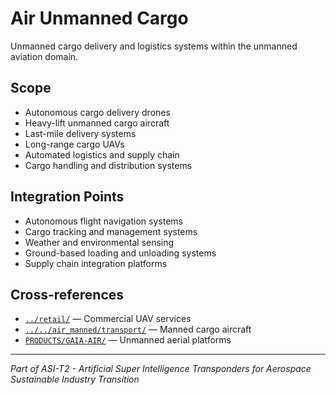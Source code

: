 # Air Unmanned Cargo

Unmanned cargo delivery and logistics systems within the unmanned aviation domain.

## Scope

- Autonomous cargo delivery drones
- Heavy-lift unmanned cargo aircraft
- Last-mile delivery systems
- Long-range cargo UAVs
- Automated logistics and supply chain
- Cargo handling and distribution systems

## Integration Points

- Autonomous flight navigation systems
- Cargo tracking and management systems
- Weather and environmental sensing
- Ground-based loading and unloading systems
- Supply chain integration platforms

## Cross-references

- [`../retail/`](../retail/) — Commercial UAV services
- [`../../air_manned/transport/`](../../air_manned/transport/) — Manned cargo aircraft
- [`PRODUCTS/GAIA-AIR/`](../../../PRODUCTS/GAIA-AIR/) — Unmanned aerial platforms

---

*Part of ASI-T2 - Artificial Super Intelligence Transponders for Aerospace Sustainable Industry Transition*